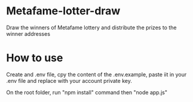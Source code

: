 # Metafame-lotter-draw
Draw the winners of Metafame lottery and distribute the prizes to the winner addresses

# How to use
Create and .env file, cpy the content of the .env.example, paste iit in your .env file and replace with your account private key.

On the root folder, run "npm install" command then "node app.js"




